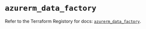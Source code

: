 # `azurerm_data_factory`

Refer to the Terraform Registory for docs: [`azurerm_data_factory`](https://www.terraform.io/docs/providers/azurerm/r/data_factory).
